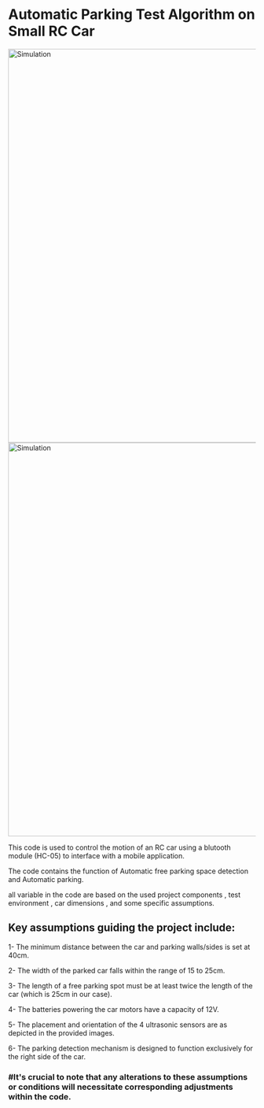 # Automatic Parking Test Algorithm on Small RC Car

<img align="center" alt="Simulation" width="800" src="https://github.com/Ahmedalaalotfy/GP_Drivers/blob/main/GP_Atmega328P_Drivers/RC_Car_Automatic_Parking/Media/1.1.png">

<img align="center" alt="Simulation" width="800" src="https://github.com/Ahmedalaalotfy/GP_Drivers/blob/main/GP_Atmega328P_Drivers/RC_Car_Automatic_Parking/Media/2.2.png">

This code is used to control the motion of an RC car using a blutooth module (HC-05) to interface with a mobile application.

The code contains the function of Automatic free parking space detection and Automatic parking.

all variable in the code are based on the used project components , test environment , car dimensions , and some specific assumptions.

## Key assumptions guiding the project include:

1- The minimum distance between the car and parking walls/sides is set at 40cm.

2- The width of the parked car falls within the range of 15 to 25cm.

3- The length of a free parking spot must be at least twice the length of the car (which is 25cm in our case).

4- The batteries powering the car motors have a capacity of 12V.

5- The placement and orientation of the 4 ultrasonic sensors are as depicted in the provided images.

6- The parking detection mechanism is designed to function exclusively for the right side of the car.

### #It's crucial to note that any alterations to these assumptions or conditions will necessitate corresponding adjustments within the code.
